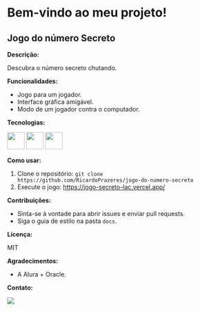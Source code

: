 #  Bem-vindo ao meu projeto!

##  Jogo do número Secreto

**Descrição:**

Descubra o número secreto chutando.

**Funcionalidades:**

* Jogo para um jogador.
* Interface gráfica amigável.
* Modo de um jogador contra o computador.

**Tecnologias:**

<img src="https://cdn.jsdelivr.net/gh/devicons/devicon@latest/icons/javascript/javascript-original.svg" width="40" height="40"/>

<img src="https://cdn.jsdelivr.net/gh/devicons/devicon@latest/icons/html5/html5-original.svg" width="40" height="40" />

<img src="https://cdn.jsdelivr.net/gh/devicons/devicon@latest/icons/css3/css3-original.svg" width="40" height="40"/>          
                  

**Como usar:**

1. Clone o repositório: `git clone https://github.com/RicardoPrazeres/jogo-do-numero-secreto`
3. Execute o jogo: https://jogo-secreto-lac.vercel.app/

**Contribuições:**

* Sinta-se à vontade para abrir issues e enviar pull requests.
* Siga o guia de estilo na pasta `docs`.

**Licença:**

MIT

**Agradecimentos:**

* A Alura + Oracle.

**Contato:**

<a href = "mailto:ricardoara.prazeres@gmail.com"><img loading="lazy" src="https://img.shields.io/badge/Gmail-D14836?style=for-the-badge&logo=gmail&logoColor=white" target="_blank"></a>
